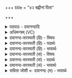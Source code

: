 +++
title = "४२ बह्वीनां पिता"

+++
<details><summary>पदपाठः - दयानन्दादि</summary>

ब॒ह्वी॒नाम्। पि॒ता। ब॒हुः। अ॒स्य॒। पु॒त्रः। चि॒श्चा। कृ॒णो॒ति॒। सम॑ना। अ॒व॒गत्येत्य॑व॒ऽगत्य॑। इ॒षु॒धिरिती॑षु॒ऽधिः। सङ्काः॑। पृत॑नाः। च॒। सर्वाः॑। पृ॒ष्ठे। निन॑द्ध॒ इति॒ निऽन॑द्धः। ज॒य॒ति॒। प्रसू॑त इति॒ प्रऽसू॑तः। ४२।
</details>

<details><summary>अधिमन्त्रम् (VC)</summary>

- वीरा देवताः
- भारद्वाज ऋषिः
- निचृत्त्रिष्टुप्
- धैवतः
</details>

<details><summary>दयानन्द-सरस्वती (हि) - विषयः</summary>

फिर उसी विषय को अगले मन्त्र में कहा है ॥
</details>

<details><summary>दयानन्द-सरस्वती (हि) - पदार्थः</summary>

पदार्थान्वयभाषाः -  हे वीर पुरुषो ! जो (बह्वीनाम्) बहुत प्रत्यञ्चाओं का (पिता) पिता के तुल्य रखनेवाला (अस्य) इस पिता का (बहुः) बहुत गुणवाले (पुत्रः) पुत्र के समान सम्बन्धी (पृष्ठे) पिछले भाग में (निनद्धः) निश्चित बँधा हुआ (इषुधिः) बाण जिस में धारण किये जाते वह धनुष् (प्रसूतः) उत्पन्न हुआ (समना) संग्रामों को (अवगत्य) प्राप्त होके (चिश्चा) चिं चिं, चिं ऐसा शब्द (कृणोति) करता है (च) और जिससे वीर पुरुष (सर्वाः) सब (सङ्काः) इकट्ठी वा फैली हुई (पृतनाः) सेनाओं को (जयति) जीतता है, उसकी यथावत् रक्षा करो ॥४२ ॥
</details>

<details><summary>दयानन्द-सरस्वती (हि) - भावार्थः</summary>

भावार्थभाषाः -  इस मन्त्र में वाचकलुप्तोपमालङ्कार है। जैसे अनेक कन्याओं और बहुत पुत्रों का पिता अपत्य शब्द से संयुक्त होता है, वैसे ही धनुष्, प्रत्यञ्चा और बाण मिलकर अनेक प्रकार के शब्दों को उत्पन्न करते हैं। जिसके वाम हाथ में धनुष्, पीठ पर बाण, दाहिने हाथ से बाण को निकाल के धनुष् की प्रत्यञ्चा से संयुक्त कर छोड़ के अभ्यास से शीघ्रता करने की शक्ति को करता है, वही विजयी होता है ॥४२ ॥
</details>

<details><summary>दयानन्द-सरस्वती (सं) - विषयः</summary>

पुनस्तमेव विषयमाह ॥
</details>

<details><summary>दयानन्द-सरस्वती (सं) - पदार्थः</summary>

पदार्थान्वयभाषाः -  हे वीराः ! यो बह्वीनां पितेवास्य बहुः पुत्र इव पृष्ठे निनद्ध इषुधिः प्रसूतः सन् समनावगत्य चिश्चा कृणोति, येन वीरः सर्वा सङ्काः पृतनाश्च जयति, तं यथावद् रक्षत ॥४२ ॥
</details>

<details><summary>दयानन्द-सरस्वती (सं) - भावार्थः</summary>

भावार्थभाषाः -  अत्र वाचकलुप्तोपमालङ्कारः। यथाऽनेकासां कन्यानां बहूनां पुत्राणां च पिताऽपत्यशब्दैः संकीर्णो भवति, तथैव धनुर्ज्येषुधयः संमिलिता अनेकविधशब्दान् जनयन्ति, यस्य वामहस्ते धनुः पृष्ठे इषुधिर्यो दक्षिणेन हस्तेनेषुं निःसार्य्य धनुर्ज्यया संयोज्य विमुच्याऽभ्यासेन शीघ्रकारित्वं करोति, स एव विजयी भवति ॥४२ ॥
</details>

<details><summary>सविता जोशी ← दयानन्दः (म) - भावार्थः</summary>

भावार्थभाषाः -  या मंत्रात वाचकलुप्तोपमालंकार आहे. जसे अनेक पुत्र व कन्या यांना (पित्याचे) अपत्य म्हटले जाते तसे धनुष्य, प्रत्यञ्चा व बाण मिळून अनेक प्रकारचे शब्द उत्पन्न करतात. जो डाव्या हातात धनुष्य, पाठीवर बाण व उजव्या हातात धनुष्य घेऊन प्रत्यंचेला जोडून बाण मारण्याचा अभ्यास करतो त्यालाच विजय प्राप्त होतो.
</details>